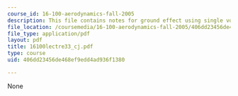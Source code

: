 ```yaml
---
course_id: 16-100-aerodynamics-fall-2005
description: This file contains notes for ground effect using single vortex model.
file_location: /coursemedia/16-100-aerodynamics-fall-2005/406dd23456de468ef9edd4ad936f1380_16100lectre33_cj.pdf
file_type: application/pdf
layout: pdf
title: 16100lectre33_cj.pdf
type: course
uid: 406dd23456de468ef9edd4ad936f1380

---
```

None